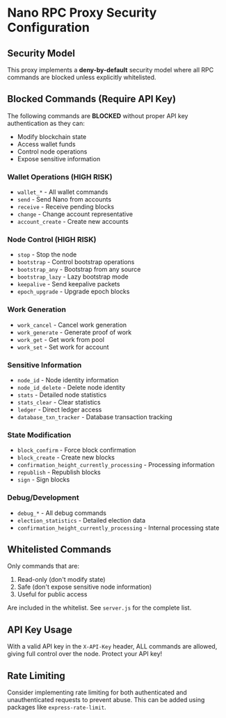 # Nano RPC Proxy Security Configuration

## Security Model

This proxy implements a **deny-by-default** security model where all RPC commands are blocked unless explicitly whitelisted.

## Blocked Commands (Require API Key)

The following commands are **BLOCKED** without proper API key authentication as they can:
- Modify blockchain state
- Access wallet funds
- Control node operations
- Expose sensitive information

### Wallet Operations (HIGH RISK)
- `wallet_*` - All wallet commands
- `send` - Send Nano from accounts
- `receive` - Receive pending blocks
- `change` - Change account representative
- `account_create` - Create new accounts

### Node Control (HIGH RISK)
- `stop` - Stop the node
- `bootstrap` - Control bootstrap operations
- `bootstrap_any` - Bootstrap from any source
- `bootstrap_lazy` - Lazy bootstrap mode
- `keepalive` - Send keepalive packets
- `epoch_upgrade` - Upgrade epoch blocks

### Work Generation
- `work_cancel` - Cancel work generation
- `work_generate` - Generate proof of work
- `work_get` - Get work from pool
- `work_set` - Set work for account

### Sensitive Information
- `node_id` - Node identity information
- `node_id_delete` - Delete node identity
- `stats` - Detailed node statistics
- `stats_clear` - Clear statistics
- `ledger` - Direct ledger access
- `database_txn_tracker` - Database transaction tracking

### State Modification
- `block_confirm` - Force block confirmation
- `block_create` - Create new blocks
- `confirmation_height_currently_processing` - Processing information
- `republish` - Republish blocks
- `sign` - Sign blocks

### Debug/Development
- `debug_*` - All debug commands
- `election_statistics` - Detailed election data
- `confirmation_height_currently_processing` - Internal processing state

## Whitelisted Commands

Only commands that are:
1. Read-only (don't modify state)
2. Safe (don't expose sensitive node information)
3. Useful for public access

Are included in the whitelist. See `server.js` for the complete list.

## API Key Usage

With a valid API key in the `X-API-Key` header, ALL commands are allowed, giving full control over the node. Protect your API key!

## Rate Limiting

Consider implementing rate limiting for both authenticated and unauthenticated requests to prevent abuse. This can be added using packages like `express-rate-limit`.